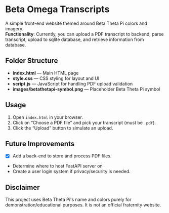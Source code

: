 # Beta Omega Transcripts

A simple front-end website themed around Beta Theta Pi colors and imagery.  
**Functionality**: Currently, you can upload a PDF transcript to backend, parse transcript, upload to sqlite database, and retrieve information from database.

## Folder Structure

- **index.html** — Main HTML page  
- **style.css** — CSS styling for layout and UI  
- **script.js** — JavaScript for handling PDF upload validation  
- **images/betathetapi-symbol.png** — Placeholder Beta Theta Pi symbol  

## Usage

1. Open `index.html` in your browser.  
2. Click on “Choose a PDF file” and pick your transcript (must be `.pdf`).  
3. Click the “Upload” button to simulate an upload.  

## Future Improvements

- [x] Add a back-end to store and process PDF files.
- Determine where to host FastAPI server on
- Create a user login system if privacy/security is needed.  

## Disclaimer

This project uses Beta Theta Pi's name and colors purely for demonstration/educational purposes. It is not an official fraternity website.
